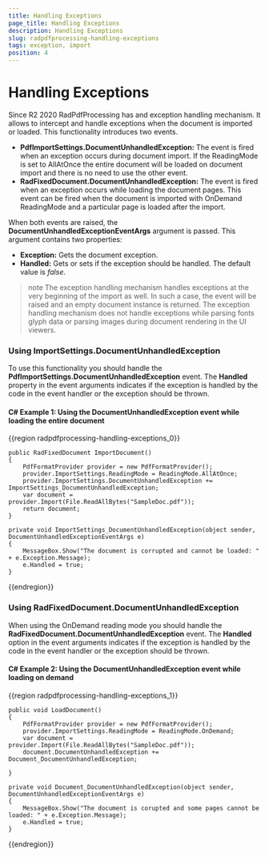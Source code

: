 ```yaml
---
title: Handling Exceptions
page_title: Handling Exceptions
description: Handling Exceptions
slug: radpdfprocessing-handling-exceptions
tags: exception, import
position: 4
---
```

# Handling Exceptions

Since R2 2020 RadPdfProcessing has and exception handling mechanism. It allows to intercept and handle exceptions when the document is imported or loaded. This functionality introduces two events.

* __PdfImportSettings.DocumentUnhandledException:__ The event is fired when an exception occurs during document import. If the ReadingMode is set to AllAtOnce the entire document will be loaded on document import and there is no need to use the other event.
* __RadFixedDocument.DocumentUnhandledException:__ The event is fired when an exception occurs while loading the document pages. This event can be fired when the document is imported with OnDemand ReadingMode and a particular page is loaded after the import.

When both events are raised, the  __DocumentUnhandledExceptionEventArgs__ argument is passed. This argument contains two properties:
* __Exception:__ Gets the document exception.
* __Handled:__ Gets or sets if the exception should be handled. The default value is *false*. 

>note The exception handling mechanism handles exceptions at the very beginning of the import as well. In such a case, the event will be raised and an empty document instance is returned. The exception handling mechanism does not handle exceptions while parsing fonts glyph data or parsing images during document rendering in the UI viewers.


### Using ImportSettings.DocumentUnhandledException

To use this functionality you should handle the __PdfImportSettings.DocumentUnhandledException__ event. The __Handled__ property in the event arguments indicates if the exception is handled by the code in the event handler or the exception should be thrown. 

#### __C# Example 1: Using the DocumentUnhandledException event while loading the entire document__ 

{{region radpdfprocessing-handling-exceptions_0}}

    public RadFixedDocument ImportDocument()
    {
        PdfFormatProvider provider = new PdfFormatProvider();
        provider.ImportSettings.ReadingMode = ReadingMode.AllAtOnce;
        provider.ImportSettings.DocumentUnhandledException += ImportSettings_DocumentUnhandledException;
        var document = provider.Import(File.ReadAllBytes("SampleDoc.pdf"));
        return document;
    }

    private void ImportSettings_DocumentUnhandledException(object sender, DocumentUnhandledExceptionEventArgs e)
    {
        MessageBox.Show("The document is corrupted and cannot be loaded: " + e.Exception.Message);
        e.Handled = true;
    }

{{endregion}}


### Using RadFixedDocument.DocumentUnhandledException

When using the OnDemand reading mode you should handle the __RadFixedDocument.DocumentUnhandledException__ event. The __Handled__ option in the event arguments indicates if the exception is handled by the code in the event handler or the exception should be thrown. 

#### __C# Example 2: Using the DocumentUnhandledException event while loading on demand__

{{region radpdfprocessing-handling-exceptions_1}}

    public void LoadDocument()
    {
        PdfFormatProvider provider = new PdfFormatProvider();
        provider.ImportSettings.ReadingMode = ReadingMode.OnDemand;
        var document = provider.Import(File.ReadAllBytes("SampleDoc.pdf"));
        document.DocumentUnhandledException += Document_DocumentUnhandledException;

    }

    private void Document_DocumentUnhandledException(object sender, DocumentUnhandledExceptionEventArgs e)
    {
        MessageBox.Show("The document is corupted and some pages cannot be loaded: " + e.Exception.Message);
        e.Handled = true;
    }

{{endregion}}




